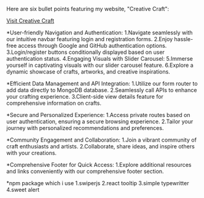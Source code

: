  Here are six bullet points featuring my website, "Creative Craft":

[Visit Creative Craft]( https://assignment-10-art.web.app)

*User-friendly Navigation and Authentication:
1.Navigate seamlessly with our intuitive navbar featuring login and registration forms.
2.Enjoy hassle-free access through Google and GitHub authentication options.
3.Login/register buttons conditionally displayed based on user authentication status.
4.Engaging Visuals with Slider Carousel:
5.Immerse yourself in captivating visuals with our slider carousel feature.
6.Explore a dynamic showcase of crafts, artworks, and creative inspirations.


*Efficient Data Management and API Integration:
1.Utilize our form router to add data directly to MongoDB database.
2.Seamlessly call APIs to enhance your crafting experience.
3.Client-side view details feature for comprehensive information on crafts.

*Secure and Personalized Experience:
1.Access private routes based on user authentication, ensuring a secure browsing experience.
2.Tailor your journey with personalized recommendations and preferences.

*Community Engagement and Collaboration:
1.Join a vibrant community of craft enthusiasts and artists.
2.Collaborate, share ideas, and inspire others with your creations.

*Comprehensive Footer for Quick Access:
1.Explore additional resources and links conveniently with our comprehensive footer section.


*npm package which i use
1.swiperjs
2.react tooltip
3.simple typewritter
4.sweet alert
